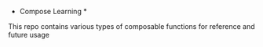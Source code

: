 * Compose Learning *

This repo contains various types of composable functions for reference and future usage
